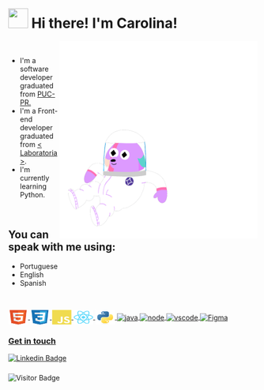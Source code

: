 # <img src="https://media.giphy.com/media/hvRJCLFzcasrR4ia7z/giphy.gif" width="40px" height="40px">  Hi there! I'm Carolina!



<img align="right" min-width="200px" max-width="250px" width="400px" height="400px" src="/img/AUstronaut.gif">      

</br>

- I'm a software developer graduated from [PUC-PR.](https://www.pucpr.br/)
- I'm a Front-end developer graduated from [< Laboratoria >](https://www.laboratoria.la/br).
- I'm currently learning Python.

</br>

## You can speak with me using:

* Portuguese 
* English
* Spanish

##

<div align="inline_block">
  <a href="https://github.com/caroAlvim">
</div>
  
<div style="display: inline_block"><br>
  <img title="HTML" align="center" alt="HTML" height="30" width="40" src="https://raw.githubusercontent.com/devicons/devicon/master/icons/html5/html5-original.svg">
  <img title="CSS"align="center" alt="CSS" height="30" width="40" src="https://raw.githubusercontent.com/devicons/devicon/master/icons/css3/css3-original.svg">
  <img title="Javscript" align="center" alt="Js" height="30" width="40" src="https://raw.githubusercontent.com/devicons/devicon/master/icons/javascript/javascript-plain.svg">
  <img title="React" align="center" alt="React" height="30" width="40" src="https://raw.githubusercontent.com/devicons/devicon/master/icons/react/react-original.svg">
  <img title="Python" align="center" alt="Python" height="30" width="40" src="https://raw.githubusercontent.com/devicons/devicon/master/icons/python/python-original.svg">
  <img title="Java" align="center" alt="java" height="30" width="40" src="https://cdn.jsdelivr.net/gh/devicons/devicon/icons/java/java-original.svg" />
  <img title="NodeJS" align="center" alt="node" height="30" width="40" src="https://cdn.jsdelivr.net/gh/devicons/devicon/icons/nodejs/nodejs-original.svg" />
  <img title="VScode" align="center" alt="vscode" height="30" width="40" src="https://cdn.jsdelivr.net/gh/devicons/devicon/icons/vscode/vscode-original.svg" />
  <img title="Figma" align="center" alt="Figma" height="30" width="40" src="https://cdn.jsdelivr.net/gh/devicons/devicon/icons/figma/figma-original.svg" />

</div>


### Get in touch


[![Linkedin Badge](https://img.shields.io/badge/-LinkedIn-blue?style=flat-square&logo=Linkedin&logoColor=white&link=https://www.linkedin.com/in/carolina-alvim/)](https://www.linkedin.com/in/carolina-alvim/) 



###
![Visitor Badge](https://visitor-badge.laobi.icu/badge?page_id=caro-alvim.caro-alvim)

<!--
[![Twitter Badge](https://img.shields.io/badge/-Twitter-1ca0f1?style=flat-square&labelColor=1ca0f1&logo=twitter&logoColor=white&link=https://twitter.com/CaroAlvim)](https://twitter.com/CaroAlvim)

**caro-alvim/caro-alvim** is a ✨ _special_ ✨ repository because its `README.md` (this file) appears on your GitHub profile.
"https://media.giphy.com/media/fAnzw6YK33jMwzp5wp/source.gif"> 

Here are some ideas to get you started:

- 🔭 I’m currently working on ...
- 🌱 I’m currently learning ...
- 👯 I’m looking to collaborate on ...
- 🤔 I’m looking for help with ...
- 💬 Ask me about ...
- 📫 How to reach me: ...
- 😄 Pronouns: ...
- ⚡ Fun fact: ...
-->
